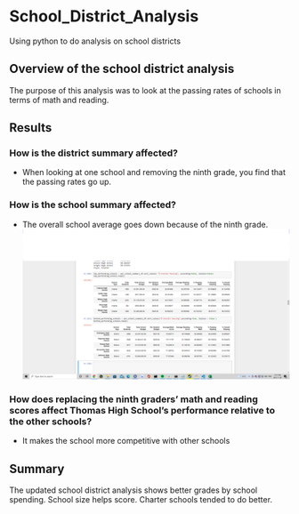 # School_District_Analysis
Using python to do analysis on school districts
## Overview of the school district analysis
The purpose of this analysis was to look at the passing rates of schools in terms of math and reading.
## Results
### How is the district summary affected?
- When looking at one school and removing the ninth grade,  you find that the passing rates go up.
### How is the school summary affected?
- The overall school average goes down because of the ninth grade.
![alt text](https://github.com/kajev/School_District_Analysis/blob/main/Resources/top_and_bot_performing_schools.png)
### How does replacing the ninth graders’ math and reading scores affect Thomas High School’s performance relative to the other schools?
- It makes the school more competitive with other schools
## Summary
The updated school district analysis shows better grades by school spending. School size helps score. Charter schools tended to do better.
